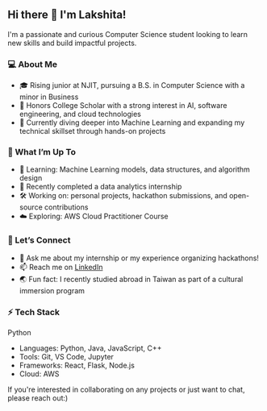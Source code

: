 ## Hi there 👋 I'm Lakshita!

I'm a passionate and curious Computer Science student looking to learn new skills and build impactful projects.

### 💻 About Me
- 🎓 Rising junior at NJIT, pursuing a B.S. in Computer Science with a minor in Business
- 🌟 Honors College Scholar with a strong interest in AI, software engineering, and cloud technologies
- 🤖 Currently diving deeper into Machine Learning and expanding my technical skillset through hands-on projects

### 🚀 What I’m Up To
- 🌱 Learning: Machine Learning models, data structures, and algorithm design  
- 💼 Recently completed a data analytics internship  
- 🛠️ Working on: personal projects, hackathon submissions, and open-source contributions  
- ☁️ Exploring: AWS Cloud Practitioner Course  

### 🤝 Let’s Connect
- 💬 Ask me about my internship or my experience organizing hackathons!
- 📫 Reach me on [LinkedIn](https://www.linkedin.com/in/lakshitam04)
- 🌏 Fun fact: I recently studied abroad in Taiwan as part of a cultural immersion program  

### ⚡ Tech Stack
Python
- Languages: Python, Java, JavaScript, C++
- Tools: Git, VS Code, Jupyter
- Frameworks: React, Flask, Node.js
- Cloud: AWS

If you're interested in collaborating on any projects or just want to chat, please reach out:)
